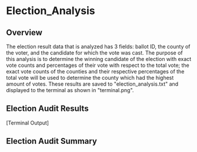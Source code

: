 # Election_Analysis

## Overview

The election result data that is analyzed has 3 fields: ballot ID, the county of the voter, and the candidate for which the vote was cast. The purpose of this analysis is to determine the winning candidate of the election with exact vote counts and percentages of their vote with respect to the total vote; the exact vote counts of the counties and their respective percentages of the total vote will be used to determine the county which had the highest amount of votes. These results are saved to "election_analysis.txt" and displayed to the terminal as shown in "terminal.png". 

## Election Audit Results

[Terminal Output]

## Election Audit Summary
